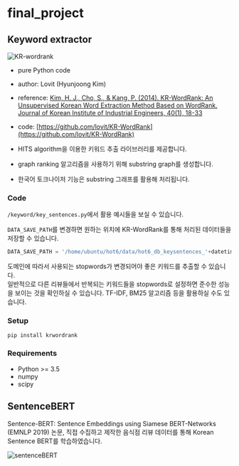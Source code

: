 # final\_project

## Keyword extractor

![KR-wordrank](https://user-images.githubusercontent.com/23492454/114338713-9c9b0b00-9b8e-11eb-9fa9-bb0194e4d36c.png)

* pure Python code
* author: Lovit \(Hyunjoong Kim\)
* reference: [Kim, H. J., Cho, S., & Kang, P. \(2014\). KR-WordRank: An Unsupervised Korean Word Extraction Method Based on WordRank. Journal of Korean Institute of Industrial Engineers, 40\(1\), 18-33](https://github.com/lovit/KR-WordRank/raw/master/reference/2014_JKIIE_KimETAL_KR-WordRank.pdf)
* code: [https://github.com/lovit/KR-WordRank](https://github.com/lovit/KR-WordRank)



* HITS algorithm을 이용한 키워드 추출 라이브러리를 제공합니다.  
* graph ranking 알고리즘을 사용하기 위해 substring graph를 생성합니다.  
* 한국어 토크나이저 기능은 substring 그래프를 활용해 처리됩니다.  

### Code

`/keyword/key_sentences.py`에서 활용 예시들을 보실 수 있습니다.  

`DATA_SAVE_PATH`를 변경하면 원하는 위치에 KR-WordRank를 통해 처리된 데이터들을 저장할 수 있습니다.

```python
DATA_SAVE_PATH = '/home/ubuntu/hot6/data/hot6_db_keysentences_'+datetime.now().strftime("%Y-%m-%d_%H-%M-%S")
```

도메인에 따라서 사용되는 stopwords가 변경되어야 좋은 키워드를 추출할 수 있습니다.    
일반적으로 다른 리뷰들에서 반복되는 키워드들을 stopwords로 설정하면 준수한 성능을 보이는 것을 확인하실 수 있습니다. TF-IDF, BM25 알고리즘 등을 활용하실 수도 있습니다.  

### Setup

```text
pip install krwordrank
```

### Requirements

* Python &gt;= 3.5
* numpy
* scipy

## SentenceBERT

Sentence-BERT: Sentence Embeddings using Siamese BERT-Networks \(EMNLP 2019\) 논문, 직접 수집하고 제작한 음식점 리뷰 데이터를 통해 Korean Sentence BERT를 학습하였습니다.

![sentenceBERT](https://user-images.githubusercontent.com/23492454/114338837-dcfa8900-9b8e-11eb-80b5-ad926c76582f.png)



